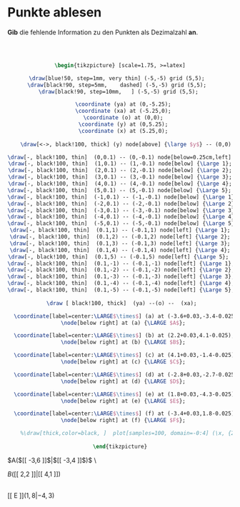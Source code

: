 <!--
version:  0.0.1

language: de

@style
input {
    text-align: center;
}

.flex-container {
    display: flex;
    flex-wrap: wrap;
    align-items: stretch;
    gap: 20px;
}

.flex-child {
    flex: 1;
    min-width: 350px;
    margin-right: 20px;
}

@media (max-width: 400px) {
    .flex-child {
        flex: 100%;
        margin-right: 0;
    }
}
@end

formula: \carry   \textcolor{red}{\scriptsize #1}
formula: \digit   \rlap{\carry{#1}}\phantom{#2}#2
formula: \permil  \text{‰}

import: https://raw.githubusercontent.com/LiaTemplates/Tikz-Jax/main/README.md

script: https://cdn.jsdelivr.net/gh/LiaTemplates/Tikz-Jax@main/dist/index.js


tags: Koordinatensystem, Stelle, Punkt, Dezimalzahlen, Negative Zahlen, leicht, normal, Angeben

comment: Stellen und Punkte aus dem Koordinatensystem auslesen mit negativen Dezimalzahlen.

author: Martin Lommatzsch

-->




# Punkte ablesen


**Gib** die fehlende Information zu den Punkten als Dezimalzahl **an**.

<br>

<center>

```latex  @tikz

\begin{tikzpicture} [scale=1.75, >=latex]

\draw[blue!50, step=1mm, very thin] (-5,-5) grid (5,5);  
\draw[black!90, step=5mm,    dashed] (-5,-5) grid (5,5);  
\draw[black!90, step=10mm,   ] (-5,-5) grid (5,5); 

  \coordinate (ya) at (0,-5.25);
  \coordinate (xa) at (-5.25,0);
  \coordinate (o) at (0,0);
  \coordinate (y) at (0,5.25);
  \coordinate (x) at (5.25,0);
  
    \draw[<->, black!100, thick] (y) node[above] {\large $y$} -- (0,0) --  (x) node[right]   {\large $x$};

\draw[-, black!100, thin]  (0,0.1) -- (0,-0.1) node[below=0.25cm,left] {\Large 0};
\draw[-, black!100, thin]  (1,0.1) -- (1,-0.1) node[below] {\Large 1};
\draw[-, black!100, thin]  (2,0.1) -- (2,-0.1) node[below] {\Large 2};
\draw[-, black!100, thin]  (3,0.1) -- (3,-0.1) node[below] {\Large 3};
\draw[-, black!100, thin]  (4,0.1) -- (4,-0.1) node[below] {\Large 4};
\draw[-, black!100, thin]  (5,0.1) -- (5,-0.1) node[below] {\Large 5}; 
\draw[-, black!100, thin]  (-1,0.1) -- (-1,-0.1) node[below] {\Large 1};
\draw[-, black!100, thin]  (-2,0.1) -- (-2,-0.1) node[below] {\Large 2};
\draw[-, black!100, thin]  (-3,0.1) -- (-3,-0.1) node[below] {\Large 3};
\draw[-, black!100, thin]  (-4,0.1) -- (-4,-0.1) node[below] {\Large 4};
\draw[-, black!100, thin]  (-5,0.1) -- (-5,-0.1) node[below] {\Large 5}; 
\draw[-, black!100, thin]  (0.1,1) -- (-0.1,1) node[left] {\Large 1};
\draw[-, black!100, thin]  (0.1,2) -- (-0.1,2) node[left] {\Large 2};
\draw[-, black!100, thin]  (0.1,3) -- (-0.1,3) node[left] {\Large 3};
\draw[-, black!100, thin]  (0.1,4) -- (-0.1,4) node[left] {\Large 4};
\draw[-, black!100, thin]  (0.1,5) -- (-0.1,5) node[left] {\Large 5}; 
\draw[-, black!100, thin]  (0.1,-1) -- (-0.1,-1) node[left] {\Large 1};
\draw[-, black!100, thin]  (0.1,-2) -- (-0.1,-2) node[left] {\Large 2};
\draw[-, black!100, thin]  (0.1,-3) -- (-0.1,-3) node[left] {\Large 3};
\draw[-, black!100, thin]  (0.1,-4) -- (-0.1,-4) node[left] {\Large 4};
\draw[-, black!100, thin]  (0.1,-5) -- (-0.1,-5) node[left] {\Large 5}; 
 
 \draw [ black!100, thick]  (ya) --(o) --  (xa);

  \coordinate[label=center:\LARGE$\times$] (a) at (-3.6+0.03,-3.4-0.025);
  \node[below right] at (a) {\LARGE $A$};

  \coordinate[label=center:\LARGE$\times$] (b) at (2.2+0.03,4.1-0.025);
  \node[below right] at (b) {\LARGE $B$};

  \coordinate[label=center:\LARGE$\times$] (c) at (4.1+0.03,-1.4-0.025);
  \node[below right] at (c) {\LARGE $C$};

  \coordinate[label=center:\LARGE$\times$] (d) at (-2.8+0.03,-2.7-0.025);
  \node[below right] at (d) {\LARGE $D$};

  \coordinate[label=center:\LARGE$\times$] (e) at (1.8+0.03,-4.3-0.025);
  \node[below right] at (e) {\LARGE $E$};

  \coordinate[label=center:\LARGE$\times$] (f) at (-3.4+0.03,1.8-0.025);
  \node[below right] at (f) {\LARGE $F$};

	%\draw[thick,color=black, ]  plot[samples=100, domain=-0:4] (\x, {2*\x } ) node[right] {\large $f$};  
  
\end{tikzpicture}

```
</center>

<section class="flex-container">

<div class="flex-child">
 $A($[[  -3,6  ]]$|$[[  -3,4  ]]$)$ \
<br>
</div>

<div class="flex-child">

 $B($[[  2,2  ]]$|$[[  4,1  ]]$)$ \
<br>
</div>

<div class="flex-child">

 [[  E  ]]$( 1,8 | -4,3 )$ \
<br>

</div>

</section>

<br>
<br>
<br>
<br>
<br>